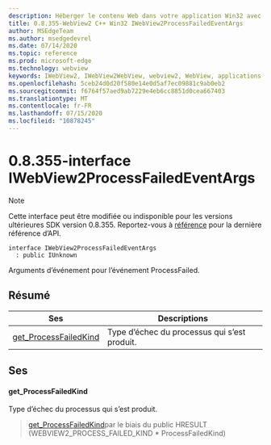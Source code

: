 ```yaml
---
description: Héberger le contenu Web dans votre application Win32 avec le contrôle Microsoft Edge WebView2
title: 0.8.355-WebView2 C++ Win32 IWebView2ProcessFailedEventArgs
author: MSEdgeTeam
ms.author: msedgedevrel
ms.date: 07/14/2020
ms.topic: reference
ms.prod: microsoft-edge
ms.technology: webview
keywords: IWebView2, IWebView2WebView, webview2, WebView, applications Win32, Win32, Edge
ms.openlocfilehash: 5ceb24d0d20f580e14e0d5af7ec09881c9ab0eb2
ms.sourcegitcommit: f6764f57aed9ab7229e4eb6cc8851d0cea667403
ms.translationtype: MT
ms.contentlocale: fr-FR
ms.lasthandoff: 07/15/2020
ms.locfileid: "10878245"
---
```

# 0.8.355-interface IWebView2ProcessFailedEventArgs 

> [!NOTE]
> Cette interface peut être modifiée ou indisponible pour les versions ultérieures SDK version 0.8.355. Reportez-vous à [référence](../../../webview2-api-reference.md) pour la dernière référence d’API.

```
interface IWebView2ProcessFailedEventArgs
  : public IUnknown
```

Arguments d’événement pour l’événement ProcessFailed.

## Résumé

 Ses                        | Descriptions
--------------------------------|---------------------------------------------
[get_ProcessFailedKind](#get_processfailedkind) | Type d’échec du processus qui s’est produit.

## Ses

#### get_ProcessFailedKind 

Type d’échec du processus qui s’est produit.

> [get_ProcessFailedKind](#get_processfailedkind)par le biais du public HRESULT (WEBVIEW2_PROCESS_FAILED_KIND * ProcessFailedKind)


